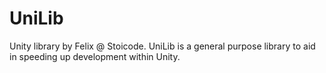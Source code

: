 # UniLib
Unity library by Felix @ Stoicode. UniLib is a general purpose library to aid in speeding up development within Unity.

